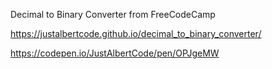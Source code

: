 Decimal to Binary Converter from FreeCodeCamp

https://justalbertcode.github.io/decimal_to_binary_converter/

https://codepen.io/JustAlbertCode/pen/OPJgeMW
